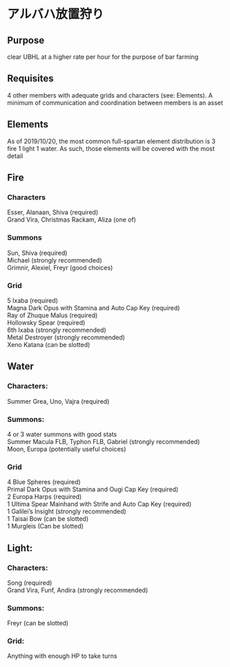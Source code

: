 # アルバハ放置狩り
## Purpose
clear UBHL at a higher rate per hour for the purpose of bar farming
## Requisites
4 other members with adequate grids and characters (see: Elements). A minimum of communication and coordination between members is an asset
## Elements
As of 2019/10/20, the most common full-spartan element distribution is 3 fire 1 light 1 water. As such, those elements will be covered with the most detail
## Fire
### Characters
Esser, Alanaan, Shiva (required)  
Grand Vira, Christmas Rackam, Aliza (one of)  
### Summons
Sun, Shiva (required)  
Michael (strongly recommended)  
Grimnir, Alexiel, Freyr (good choices)  
### Grid
5 Ixaba (required)  
Magna Dark Opus with Stamina and Auto Cap Key (required)  
Ray of Zhuque Malus (required)  
Hollowsky Spear (required)  
6th Ixaba (strongly recommended)  
Metal Destroyer (strongly recommended)  
Xeno Katana (can be slotted)  
## Water
### Characters:
Summer Grea, Uno, Vajra (required)  

### Summons:
4 or 3 water summons with good stats  
Summer Macula FLB, Typhon FLB, Gabriel (strongly recommended)  
Moon, Europa (potentially useful choices)  

### Grid
4 Blue Spheres (required)  
Primal Dark Opus with Stamina and Ougi Cap Key (required)  
2 Europa Harps (required)  
1 Ultima Spear Mainhand with Strife and Auto Cap Key (required)  
1 Galilei’s Insight (strongly recommended)  
1 Taisai Bow (can be slotted)  
1 Murgleis (Can be slotted)  

## Light:
### Characters:
Song (required)  
Grand Vira, Funf, Andira (strongly recommended)  

### Summons:
Freyr (can be slotted)  

### Grid:
Anything with enough HP to take turns  

